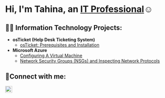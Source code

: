 <h1>Hi, I'm Tahina, an <a href="https://linkedin.com/in/tahinajamison">IT Professional</a>☺</h1>

<h2>👨‍💻 Information Technology Projects:</h2>

- <b>osTicket (Help Desk Ticketing System)</b>
  - [osTicket: Prerequisites and Installation](https://github.com/tahinajamison/osticket-prereqs)
- <b>Microsoft Azure</b>
  - [Configuring A Virtual Machine](https://github.com/tahinajamison/configure-VM)
  - [Network Security Groups (NSGs) and Inspecting Network Protocols](https://github.com/tahinajamison/azure-network-protocols)

<h2>🤳Connect with me:</h2>

[<img align="left" alt="tahinajamison | LinkedIn" width="22px" src="https://cdn.jsdelivr.net/npm/simple-icons@v3/icons/linkedin.svg" />][linkedin]

[linkedin]: https://linkedin.com/in/tahinajamison
